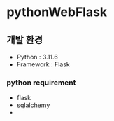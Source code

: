 # pythonWebFlask

## 개발 환경
- Python : 3.11.6
- Framework : Flask


### python requirement
- flask
- sqlalchemy
- 